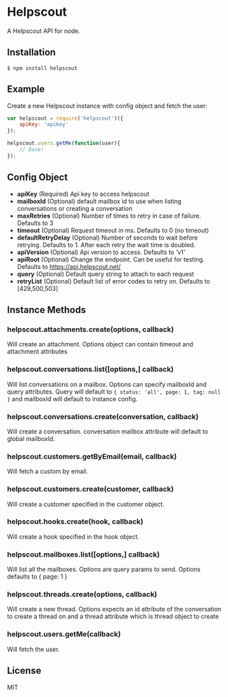 
# Helpscout

  A Helpscout API for node.

## Installation

    $ npm install helpscout

## Example

Create a new Helpscout instance with config object and fetch the user: 

```js
var helpscout = require('helpscout')({
    apiKey: 'apikey'
});

helpscout.users.getMe(function(user){
    // Done!
});
```

## Config Object
- **apiKey** (Required) Api key to access helpscout
- **mailboxId** (Optional) default mailbox id to use when listing conversations or creating a conversation
- **maxRetries** (Optional) Number of times to retry in case of failure. Defaults to 3
- **timeout** (Optional) Request timeout in ms. Defaults to 0 (no timeout)
- **defaultRetryDelay** (Optional) Number of seconds to wait before retrying. Defaults to 1. After each retry the wait time is doubled.
- **apiVersion** (Optional) Api version to access. Defaults to 'v1'
- **apiRoot** (Optional) Change the endpoint. Can be useful for testing. Defaults to https://api.helpscout.net/
- **query** (Optional) Default query string to attach to each request
- **retryList** (Optional) Default list of error codes to retry on. Defaults to [429,500,503]

## Instance Methods

### helpscout.attachments.create(options, callback)

Will create an attachment. Options object can contain timeout and attachment attributes

### helpscout.conversations.list([options,] callback)

Will list conversations on a mailbox. Options can specify mailboxId and query attributes. Query will default to `{ status: 'all', page: 1, tag: null }` and mailboxId will default to instance config.

### helpscout.conversations.create(conversation, callback)

Will create a conversation. conversation mailbox attribute will default to global mailboxId.

### helpscout.customers.getByEmail(email, callback)

Will fetch a custom by email.

### helpscout.customers.create(customer, callback)

Will create a customer specified in the customer object.

### helpscout.hooks.create(hook, callback)

Will create a hook specified in the hook object.

### helpscout.mailboxes.list([options,] callback)

Will list all the mailboxes. Options are query params to send. Options defaults to { page: 1 } 

### helpscout.threads.create(options, callback)

Will create a new thread. Options expects an id attribute of the conversation to create a thread on and a thread attribute which is thread object to create

### helpscout.users.getMe(callback)

Will fetch the user.

## License

MIT
